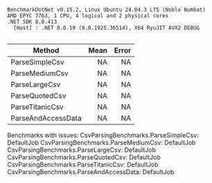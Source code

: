 ```

BenchmarkDotNet v0.15.2, Linux Ubuntu 24.04.3 LTS (Noble Numbat)
AMD EPYC 7763, 1 CPU, 4 logical and 2 physical cores
.NET SDK 8.0.413
  [Host] : .NET 8.0.19 (8.0.1925.36514), X64 RyuJIT AVX2 DEBUG


```
| Method             | Mean | Error |
|------------------- |-----:|------:|
| ParseSimpleCsv     |   NA |    NA |
| ParseMediumCsv     |   NA |    NA |
| ParseLargeCsv      |   NA |    NA |
| ParseQuotedCsv     |   NA |    NA |
| ParseTitanicCsv    |   NA |    NA |
| ParseAndAccessData |   NA |    NA |

Benchmarks with issues:
  CsvParsingBenchmarks.ParseSimpleCsv: DefaultJob
  CsvParsingBenchmarks.ParseMediumCsv: DefaultJob
  CsvParsingBenchmarks.ParseLargeCsv: DefaultJob
  CsvParsingBenchmarks.ParseQuotedCsv: DefaultJob
  CsvParsingBenchmarks.ParseTitanicCsv: DefaultJob
  CsvParsingBenchmarks.ParseAndAccessData: DefaultJob
